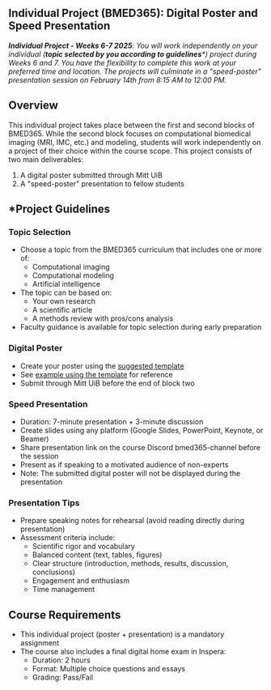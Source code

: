 ## Individual Project (BMED365): Digital Poster and Speed Presentation

_**Individual Project - Weeks 6-7 2025**:  You will work independently on your individual (**topic selected by you according to guidelines***) project during Weeks 6 and 7. 
You have the flexibility to complete this work at your preferred time and location. The projects will culminate in a "speed-poster" presentation session on February 14th from 8:15 AM to 12:00 PM._

## Overview
This individual project takes place between the first and second blocks of BMED365. While the second block focuses on computational biomedical imaging (MRI, IMC, etc.) and modeling, students will work independently on a project of their choice within the course scope. This project consists of two main deliverables:
1. A digital poster submitted through Mitt UiB
2. A "speed-poster" presentation to fellow students

## *Project Guidelines

### Topic Selection
* Choose a topic from the BMED365 curriculum that includes one or more of:
  * Computational imaging
  * Computational modeling
  * Artificial intelligence
* The topic can be based on:
  * Your own research
  * A scientific article
  * A methods review with pros/cons analysis
* Faculty guidance is available for topic selection during early preparation

### Digital Poster
* Create your poster using the [suggested template](./assets/BMED365_poster_70x120_template.pptx)
* See [example using the template](./assets/POSTER_EXAMPLE_2021_MMIV_conf_Tumor_CNR_poster_70x120.pptx) for reference
* Submit through Mitt UiB before the end of block two

### Speed Presentation
* Duration: 7-minute presentation + 3-minute discussion
* Create slides using any platform (Google Slides, PowerPoint, Keynote, or Beamer)
* Share presentation link on the course Discord bmed365-channel before the session
* Present as if speaking to a motivated audience of non-experts
* Note: The submitted digital poster will not be displayed during the presentation

### Presentation Tips
* Prepare speaking notes for rehearsal (avoid reading directly during presentation)
* Assessment criteria include:
  * Scientific rigor and vocabulary
  * Balanced content (text, tables, figures)
  * Clear structure (introduction, methods, results, discussion, conclusions)
  * Engagement and enthusiasm
  * Time management

## Course Requirements
* This individual project (poster + presentation) is a mandatory assignment
* The course also includes a final digital home exam in Inspera:
  * Duration: 2 hours
  * Format: Multiple choice questions and essays
  * Grading: Pass/Fail
